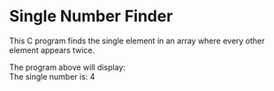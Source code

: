 # Single Number Finder
This C program finds the single element in an array where every other element appears twice. <br>

The program above will display:<br>
The single number is: 4
